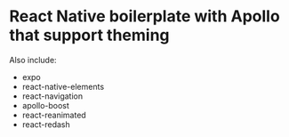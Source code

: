 # React Native boilerplate with Apollo that support theming

Also include:

- expo
- react-native-elements
- react-navigation
- apollo-boost
- react-reanimated
- react-redash
